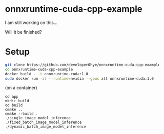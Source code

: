 # onnxruntime-cuda-cpp-example

I am still working on this...

Will it be finished?

# Setup

```bash
git clone https://github.com/developer0hye/onnxruntime-cuda-cpp-example
cd onnxruntime-cuda-cpp-example
docker build . -t onnxruntime-cuda:1.0
sudo docker run -it --runtime=nvidia --gpus all onnxruntime-cuda:1.0
```

(on a container)
```
cd app
mkdir build
cd build
cmake ..
cmake --build .
./single_image_model_inference
./fixed_batch_image_model_inference
./dynamic_batch_image_model_inference
```